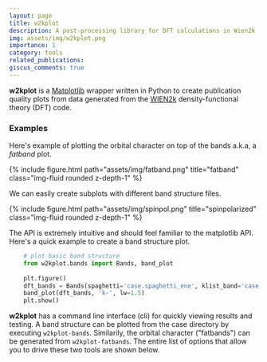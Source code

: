 ```yaml
---
layout: page
title: w2kplot  
description: A post-processing library for DFT calculations in Wien2k
img: assets/img/w2kplot.png
importance: 1
category: tools
related_publications: 
giscus_comments: true
---
```



**w2kplot** is a [Matplotlib](https://matplotlib.org) wrapper written in Python to create publication quality plots from data generated from the [WIEN2k](http://susi.theochem.tuwien.ac.at) density-functional theory (DFT) code.

### Examples


Here's example of plotting the orbital character on top of the bands a.k.a, a _fatband_ plot.
<div class="row">
    <div class="col-sm-4 mt-3 mt-md-0">
        {% include figure.html path="assets/img/fatband.png" title="fatband" class="img-fluid rounded z-depth-1" %}
    </div>
</div>

We can easily create subplots with different band structure files.
<div class="row">
    <div class="col-sm-4 mt-3 mt-md-0">
        {% include figure.html path="assets/img/spinpol.png" title="spinpolarized" class="img-fluid rounded z-depth-1" %}
    </div>

</div>

The API is extremely intuitive and should feel familiar to the matplotlib API. Here's a quick example to create a band structure plot.

```python
	# plot basic band structure
	from w2kplot.bands import Bands, band_plot
	
	plt.figure()
	dft_bands = Bands(spaghetti='case.spaghetti_ene', klist_band='case.klist_band')
	band_plot(dft_bands, 'k-', lw=1.5)
	plt.show()
```

**w2kplot** has a command line interface (cli) for quickly viewing results and testing. A band structure can be plotted from the case directory by executing ``w2kplot-bands``. Similarily, the orbital character ("fatbands") can be generated from ``w2kplot-fatbands``. The entire list of options that allow you to drive these two tools are shown below.
